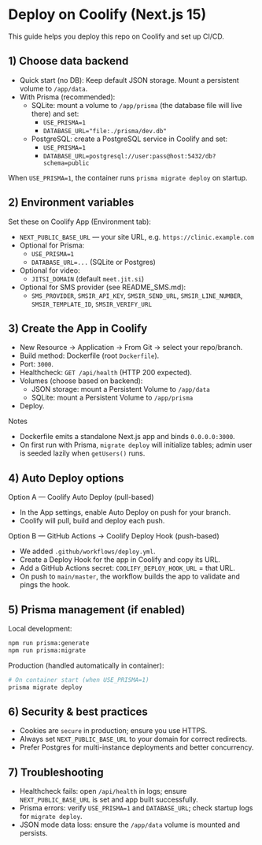 # Deploy on Coolify (Next.js 15)

This guide helps you deploy this repo on Coolify and set up CI/CD.

## 1) Choose data backend

- Quick start (no DB): Keep default JSON storage. Mount a persistent volume to `/app/data`.
- With Prisma (recommended):
  - SQLite: mount a volume to `/app/prisma` (the database file will live there) and set:
    - `USE_PRISMA=1`
    - `DATABASE_URL="file:./prisma/dev.db"`
  - PostgreSQL: create a PostgreSQL service in Coolify and set:
    - `USE_PRISMA=1`
    - `DATABASE_URL=postgresql://user:pass@host:5432/db?schema=public`

When `USE_PRISMA=1`, the container runs `prisma migrate deploy` on startup.

## 2) Environment variables

Set these on Coolify App (Environment tab):

- `NEXT_PUBLIC_BASE_URL` — your site URL, e.g. `https://clinic.example.com`
- Optional for Prisma:
  - `USE_PRISMA=1`
  - `DATABASE_URL=...` (SQLite or Postgres)
- Optional for video:
  - `JITSI_DOMAIN` (default `meet.jit.si`)
- Optional for SMS provider (see README_SMS.md):
  - `SMS_PROVIDER`, `SMSIR_API_KEY`, `SMSIR_SEND_URL`, `SMSIR_LINE_NUMBER`, `SMSIR_TEMPLATE_ID`, `SMSIR_VERIFY_URL`

## 3) Create the App in Coolify

- New Resource → Application → From Git → select your repo/branch.
- Build method: Dockerfile (root `Dockerfile`).
- Port: `3000`.
- Healthcheck: `GET /api/health` (HTTP 200 expected).
- Volumes (choose based on backend):
  - JSON storage: mount a Persistent Volume to `/app/data`
  - SQLite: mount a Persistent Volume to `/app/prisma`
- Deploy.

Notes
- Dockerfile emits a standalone Next.js app and binds `0.0.0.0:3000`.
- On first run with Prisma, `migrate deploy` will initialize tables; admin user is seeded lazily when `getUsers()` runs.

## 4) Auto Deploy options

Option A — Coolify Auto Deploy (pull-based)
- In the App settings, enable Auto Deploy on push for your branch.
- Coolify will pull, build and deploy each push.

Option B — GitHub Actions → Coolify Deploy Hook (push-based)
- We added `.github/workflows/deploy.yml`.
- Create a Deploy Hook for the app in Coolify and copy its URL.
- Add a GitHub Actions secret: `COOLIFY_DEPLOY_HOOK_URL` = that URL.
- On push to `main/master`, the workflow builds the app to validate and pings the hook.

## 5) Prisma management (if enabled)

Local development:

```bash
npm run prisma:generate
npm run prisma:migrate
```

Production (handled automatically in container):

```bash
# On container start (when USE_PRISMA=1)
prisma migrate deploy
```

## 6) Security & best practices

- Cookies are `secure` in production; ensure you use HTTPS.
- Always set `NEXT_PUBLIC_BASE_URL` to your domain for correct redirects.
- Prefer Postgres for multi-instance deployments and better concurrency.

## 7) Troubleshooting

- Healthcheck fails: open `/api/health` in logs; ensure `NEXT_PUBLIC_BASE_URL` is set and app built successfully.
- Prisma errors: verify `USE_PRISMA=1` and `DATABASE_URL`; check startup logs for `migrate deploy`.
- JSON mode data loss: ensure the `/app/data` volume is mounted and persists.

